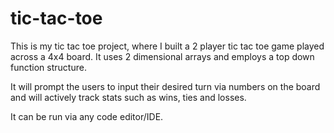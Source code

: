 # tic-tac-toe

This is my tic tac toe project, where I built a 2 player tic tac toe game played across a 4x4 board. It uses 2 dimensional arrays and employs a top down function
structure. 

It will prompt the users to input their desired turn via numbers on the board and will actively track stats such as wins, ties and losses.

It can be run via any code editor/IDE.
